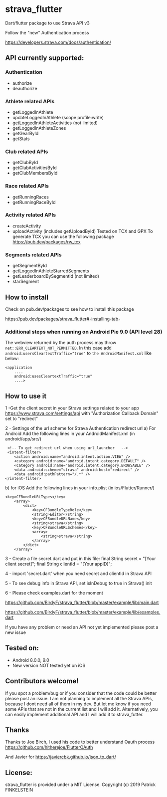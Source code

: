 # strava_flutter

Dart/flutter package to use Strava API v3

Follow the "new" Authentication process

https://developers.strava.com/docs/authentication/



## API currently supported:

### Authentication
- authorize
- deauthorize

### Athlete related APIs
- getLoggedInAthlete
- updateLoggedInAthlete (scope profile:write)
- getLoggedInAthleteActivities (not limited)
- getLoggedInAthleteZones
- getGearById
- getStats 
### Club related APIs
- getClubById
- getClubActivitiesById 
- getClubMembersById 
### Race related APIs
- getRunningRaces
- getRunningRaceById
### Activity related APIs
- createActivity
- uploadActivity (includes getUploadById) 
Tested on TCX and GPX
To generate TCX you can use the following package
https://pub.dev/packages/rw_tcx

### Segments related APIs
- getSegmentById
- getLoggedInAthleteStarredSegments
- getLeaderboardBySegmentId (not limited)
- starSegment


## How to install
Check on pub.dev/packages to see how to install this package

https://pub.dev/packages/strava_flutter#-installing-tab-

### Additional steps when running on Android Pie 9.0 (API level 28)

The webview returned by the auth process may throw `net::ERR_CLEARTEXT_NOT_PERMITTED`. In this case add `android:usersCleartextTraffic="true"` to `the AndroidManifest.xml` like below:

```
<application
    ....
    android:usesCleartextTraffic="true"
    ....>
 ```


## How to use it

1 -Get the client secret in your Strava settings related to your app https://www.strava.com/settings/api with "Authorization Callback Domain" set to "redirect"


2 - Settings of the url scheme for Strava Authentication redirect url
a) For Android 
Add the following lines in your AndroidManifest.xml (in android/app/src/)
```
 <!-- To get redirect url when using url_launcher   -->
 <intent-filter>
    <action android:name="android.intent.action.VIEW" />  
    <category android:name="android.intent.category.DEFAULT" /> 
    <category android:name="android.intent.category.BROWSABLE" /> 
    <data android:scheme="strava" android:host="redirect" />    
    <data android:pathPattern="/.*" />   
</intent-filter>
```


b) for iOS 
Add the following lines in your info.plist (in ios/Flutter/Runner/)
```
<key>CFBundleURLTypes</key>
	<array>
		<dict>
			<key>CFBundleTypeRole</key>
			<string>Editor</string>
			<key>CFBundleURLName</key>
			<string>strava</string>
			<key>CFBundleURLSchemes</key>
			<array>
				<string>strava</string>
			</array>
		</dict>
	</array>
```



3  - Create a file secret.dart and put in this file:
final String secret = "[Your client secret]";
final String clientId = "[Your appID]";

4 - import 'secret.dart' when you need secret and clientId in Strava API


5 - To see debug info in Strava API, set isInDebug to true in Strava() init

6 - Please check examples.dart for the moment

https://github.com/BirdyF/strava_flutter/blob/master/example/lib/main.dart

https://github.com/BirdyF/strava_flutter/blob/master/example/lib/examples.dart


If you have any problem or need an API not yet implemented please post a new issue


## Tested on:
- Android 8.0.0, 9.0
- New version NOT tested yet on iOS


## Contributors welcome!
If you spot a problem/bug or if you consider that the code could be better please post an issue.
I am not planning to implement all the Strava APIs, because I dont need all of them in my dev.
But let me know if you need some APIs that are not in the current list and I will add it.
Alternatively, you can easily implement additional API and I will add it to strava_futter.


## Thanks 

Thanks to Joe Birch, I used his code to better understand Oauth process
https://github.com/hitherejoe/FlutterOAuth

And Javier for https://javiercbk.github.io/json_to_dart/


## License:
strava_flutter is provided under a MIT License. Copyright (c) 2019 Patrick FINKELSTEIN
